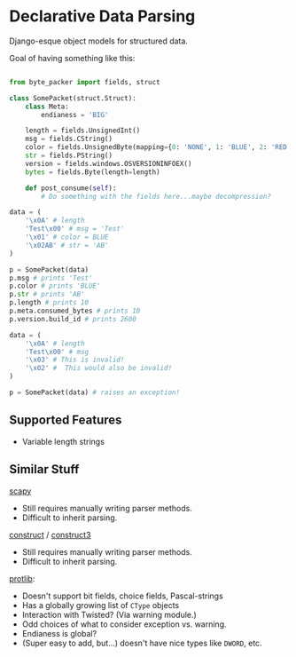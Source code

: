 Declarative Data Parsing
========================

Django-esque object models for structured data.

Goal of having something like this:

```python

from byte_packer import fields, struct

class SomePacket(struct.Struct):
    class Meta:
        endianess = 'BIG'

    length = fields.UnsignedInt()
    msg = fields.CString()
    color = fields.UnsignedByte(mapping={0: 'NONE', 1: 'BLUE', 2: 'RED'})
    str = fields.PString()
    version = fields.windows.OSVERSIONINFOEX()
    bytes = fields.Byte(length=length)

    def post_consume(self):
        # Do something with the fields here...maybe decompression?

data = (
    '\x0A' # length
    'Test\x00' # msg = 'Test'
    '\x01' # color = BLUE
    '\x02AB' # str = 'AB'
)

p = SomePacket(data)
p.msg # prints 'Test'
p.color # prints 'BLUE'
p.str # prints 'AB'
p.length # prints 10
p.meta.consumed_bytes # prints 10
p.version.build_id # prints 2600

data = (
    '\x0A' # length
    'Test\x00' # msg
    '\x03' # This is invalid!
    '\x02' #  This would also be invalid!
)

p = SomePacket(data) # raises an exception!
```

Supported Features
------------------

* Variable length strings

Similar Stuff
-------------

[scapy](http://secdev.org/projects/scapy/)
* Still requires manually writing parser methods.
* Difficult to inherit parsing.

[construct](http://construct.readthedocs.org/en/latest/) / [construct3](http://tomerfiliba.com/blog/Survey-of-Construct3/)
* Still requires manually writing parser methods.
* Difficult to inherit parsing.

[protlib](http://courtwright.org/protlib/):
* Doesn't support bit fields, choice fields, Pascal-strings
* Has a globally growing list of `CType` objects
* Interaction with Twisted? (Via warning module.)
* Odd choices of what to consider exception vs. warning.
* Endianess is global?
* (Super easy to add, but...) doesn't have nice types like `DWORD`, etc.
